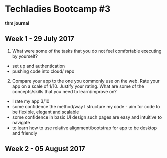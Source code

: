 # Techladies Bootcamp #3
#### thm journal

## Week 1 - 29 July 2017

1. What were some of the tasks that you do not feel comfortable executing by yourself?
- set up and authentication
- pushing code into cloud/ repo


2. Compare your app to the one you commonly use on the web. Rate your app on a scale of 1/10. Justify your rating. What are some of the concepts/skills that you need to learn/improve on?
- I rate my app 3/10
- some confidence the method/way I structure my code - aim for code to be flexible, elegant and scalable
- some confidence in basic UI design such pages are easy and intuitive to navigate
- to learn how to use relative alignment/bootstrap for app to be desktop and friendly

## Week 2 - 05 August 2017
